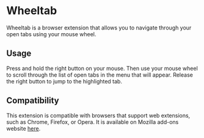 # Wheeltab
Wheeltab is a browser extension that allows you to navigate through your open tabs using your mouse wheel.

## Usage
Press and hold the right button on your mouse. Then use your mouse wheel to scroll through the list of open tabs in the menu that will appear. Release the right button to jump to the highlighted tab.

## Compatibility
This extension is compatible with browsers that support web extensions, such as Chrome, Firefox, or Opera.
It is available on Mozilla add-ons website [here](https://addons.mozilla.org/en-us/firefox/addon/wheeltab).